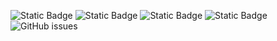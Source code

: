 ![Static Badge](https://img.shields.io/badge/blacklists-60-000000) ![Static Badge](https://img.shields.io/badge/blacklisted-2640750-cc0000) ![Static Badge](https://img.shields.io/badge/whitelisted-2245-00CC00) ![Static Badge](https://img.shields.io/badge/streaming_blacklist-28107-000000) ![GitHub issues](https://img.shields.io/github/issues/fabriziosalmi/blacklists)
